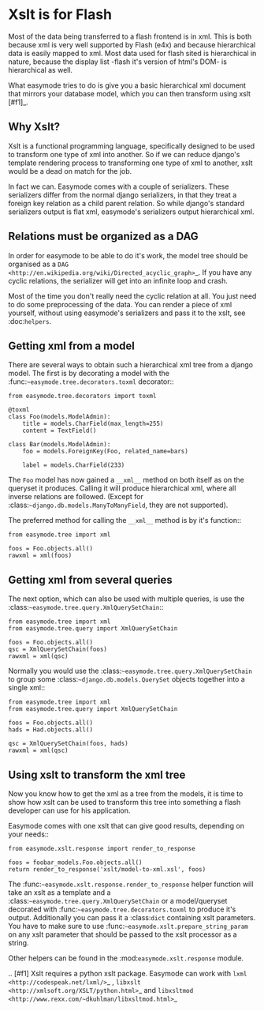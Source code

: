 Xslt is for Flash
=================

Most of the data being transferred to a flash frontend is in xml. This is both
because xml is very well supported by Flash (e4x) and because hierarchical data
is easily mapped to xml. Most data used for flash sited is hierarchical in nature, 
because the display list -flash it's version of html's DOM- is  hierarchical 
as well.

What easymode tries to do is give you a basic hierarchical xml document that
mirrors your database model, which you can then transform using xslt [#f1]_.

Why Xslt?
---------

Xslt is a functional programming language, specifically designed to be used to
transform one type of xml into another. So if we can reduce django's template
rendering process to transforming one type of xml to another, xslt would be a
dead on match for the job.

In fact we can. Easymode comes with a couple of serializers. These serializers
differ from the normal django serializers, in that they treat a foreign key
relation as a child parent relation. So while django's standard serializers
output is flat xml, easymode's serializers output hierarchical xml.

Relations must be organized as a DAG
------------------------------------

In order for easymode to be able to do it's work, the model tree should be organised
as a `DAG <http://en.wikipedia.org/wiki/Directed_acyclic_graph>`_. If you have any cyclic
relations, the serializer will get into an infinite loop and crash. 

Most of the time you don't really need the cyclic relation at all. You just need to do
some preprocessing of the data. You can render a piece of xml yourself, without using
easymode's serializers and pass it to the xslt, see :doc:`helpers`.

Getting xml from a model
------------------------

There are several ways to obtain such a hierarchical xml tree from a django model.
The first is by decorating a model with the :func:`~easymode.tree.decorators.toxml` decorator::

    from easymode.tree.decorators import toxml
    
    @toxml
    class Foo(models.ModelAdmin):
        title = models.CharField(max_length=255)
        content = TextField()
        
    class Bar(models.ModelAdmin):
        foo = models.ForeignKey(Foo, related_name=bars)
        
        label = models.CharField(233)

The ``Foo`` model has now gained a ``__xml__`` method on both itself as on the
queryset it produces. Calling it will produce hierarchical xml, where all inverse
relations are followed. (Except for :class:`~django.db.models.ManyToManyField`, they are not supported).

The preferred method for calling the ``__xml__`` method is by it's function::

    from easymode.tree import xml
    
    foos = Foo.objects.all()
    rawxml = xml(foos)

Getting xml from several queries
--------------------------------

The next option, which can also be used with multiple queries, is use the
:class:`~easymode.tree.query.XmlQuerySetChain`::

    from easymode.tree import xml
    from easymode.tree.query import XmlQuerySetChain
    
    foos = Foo.objects.all()
    qsc = XmlQuerySetChain(foos)
    rawxml = xml(qsc)

Normally you would use the :class:`~easymode.tree.query.XmlQuerySetChain` to group some :class:`~django.db.models.QuerySet` objects together
into a single xml::

    from easymode.tree import xml
    from easymode.tree.query import XmlQuerySetChain

    foos = Foo.objects.all()
    hads = Had.objects.all()
    
    qsc = XmlQuerySetChain(foos, hads)
    rawxml = xml(qsc)

Using xslt to transform the xml tree
------------------------------------

Now you know how to get the xml as a tree from the models, it is time to show
how xslt can be used to transform this tree into something a flash developer can
use for his application.

Easymode comes with one xslt that can give good results, depending on your needs::

    from easymode.xslt.response import render_to_response
    
    foos = foobar_models.Foo.objects.all()
    return render_to_response('xslt/model-to-xml.xsl', foos)

The :func:`~easymode.xslt.response.render_to_response` helper function will take an xslt as a template and a
:class:`~easymode.tree.query.XmlQuerySetChain` or a model/queryset decorated with 
:func:`~easymode.tree.decorators.toxml` to produce it's output.
Additionally you can pass it a :class:`dict` containing xslt parameters. You have to
make sure to use :func:`~easymode.xslt.prepare_string_param` on any xslt parameter that 
should be passed to the xslt processor as a string.

Other helpers can be found in the :mod:`easymode.xslt.response` module. 

.. [#f1] Xslt requires a python xslt package. Easymode can work with 
         `lxml <http://codespeak.net/lxml/>`_ , 
         `libxslt <http://xmlsoft.org/XSLT/python.html>`_ and
         `libxsltmod <http://www.rexx.com/~dkuhlman/libxsltmod.html>`_